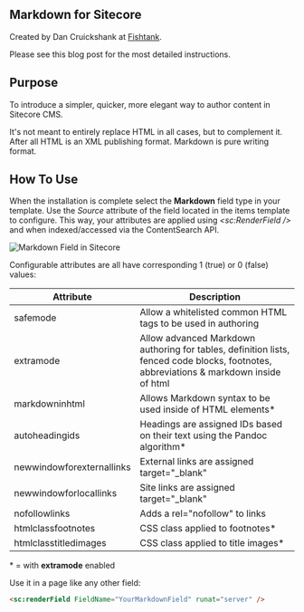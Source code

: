 Markdown for Sitecore
-----

Created by Dan Cruickshank at [Fishtank](http://getfishtank.ca).

Please see this blog post for the most detailed instructions.

Purpose
----

To introduce a simpler, quicker, more elegant way to author content in Sitecore CMS.  

It's not meant to entirely replace HTML in all cases, but to complement it.  After all HTML is an XML publishing format.  Markdown is pure writing format.

How To Use
-----

When the installation is complete select the **Markdown** field type in your template.  Use the *Source* attribute of the field located in the items template to configure.  This way, your attributes are applied using *<sc:RenderField />* and when indexed/accessed via the ContentSearch API.  


![Markdown Field in Sitecore](http://getfishtank.ca/~/media/images/fishtank/markdown-01-field-in-sitecore.jpg "Markdown ")

Configurable attributes are all have corresponding 1 (true) or 0 (false) values: 

 Attribute | Description 
------------|--------------
safemode | Allow a whitelisted common HTML tags to be used in authoring
extramode | Allow advanced Markdown authoring for tables, definition lists, fenced code blocks, footnotes, abbreviations & markdown inside of html
markdowninhtml | Allows Markdown syntax to be used inside of HTML elements*
autoheadingids| Headings are assigned IDs based on their text using the Pandoc algorithm*
newwindowforexternallinks | External links are assigned target="_blank"
newwindowforlocallinks | Site links are assigned target="_blank"
nofollowlinks | Adds a rel="nofollow" to links
htmlclassfootnotes | CSS class applied to footnotes*
htmlclasstitledimages | CSS class applied to title images*

\* = with **extramode** enabled

Use it in a page like any other field:

```HTML
<sc:renderField FieldName="YourMarkdownField" runat="server" />
```